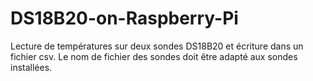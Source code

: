 # DS18B20-on-Raspberry-Pi
Lecture de températures sur deux sondes DS18B20 et écriture dans un fichier csv.
Le nom de fichier des sondes doit être adapté aux sondes installées.
